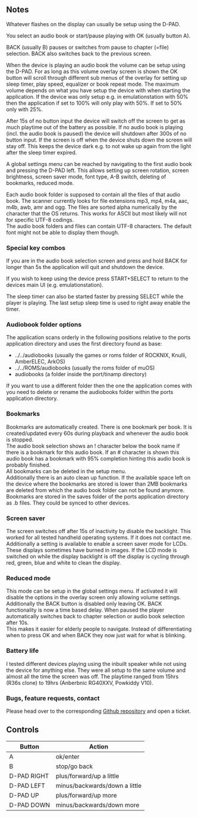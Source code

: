 ## Notes
Whatever flashes on the display can usually be setup using the D-PAD.  
  
You select an audio book or start/pause playing with OK (usually button A).  
  
BACK (usually B) pauses or switches from pause to chapter (=file) selection. BACK also switches back to the previous screen.  
  
When the device is playing an audio book the volume can be setup using the D-PAD. For as long as this volume overlay screen is shown the OK button will scroll through different sub menus of the overlay for setting up sleep timer, play speed, equalizer or book repeat mode. The maximum volume depends on what you have setup the device with when starting the application. If the device was only setup e.g. in emulationstation with 50% then the application if set to 100% will only play with 50%. If set to 50% only with 25%.  
  
After 15s of no button input the device will switch off the screen to get as much playtime out of the battery as possible. If no audio book is playing (incl. the audio book is paused) the device will shutdown after 300s of no button input. If the screen is off when the device shuts down the screen will stay off. This keeps the device dark e.g. to not wake up again from the light after the sleep timer expired.  
  
A global settings menu can be reached by navigating to the first audio book and pressing the D-PAD left. This allows setting up screen rotation, screen brightness, screen saver mode, font type, A-B switch, deleting of bookmarks, reduced mode.  
  
Each audio book folder is supposed to contain all the files of that audio book. The scanner currently looks for file extensions mp3, mp4, m4a, aac, m4b, awb, amr and ogg. The files are sorted alpha numerically by the character that the OS returns. This works for ASCII but most likely will not for specific UTF-8 codings.  
The audio book folders and files can contain UTF-8 characters. The default font might not be able to display them though.  
  
### Special key combos
If you are in the audio book selection screen and press and hold BACK for longer than 5s the application will quit and shutdown the device.  
  
If you wish to keep using the device press START+SELECT to return to the devices main UI (e.g. emulationstation).  
  
The sleep timer can also be started faster by pressing SELECT while the player is playing. The last setup sleep time is used to right away enable the timer.  
  
### Audiobook folder options
The application scans orderly in the following positions relative to the ports application directory and uses the first directory found as base:  
- ../../audiobooks (usually the games or roms folder of ROCKNIX, Knulli, AmberELEC, ArkOS)
- ../../ROMS/audiobooks (usually the roms folder of muOS)
- audiobooks (a folder inside the port/tinamp directory)
  
If you want to use a different folder then the one the application comes with you need to delete or rename the audiobooks folder within the ports application directory.  
  
### Bookmarks
Bookmarks are automatically created. There is one bookmark per book. It is created/updated every 60s during playback and whenever the audio book is stopped.  
The audio book selection shows an ! character below the book name if there is a bookmark for this audio book. If an # character is shown this audio book has a bookmark with 95% completion hinting this audio book is probably finished.  
All bookmarks can be deleted in the setup menu.  
Additionally there is an auto clean up function. If the available space left on the device where the bookmarks are stored is lower than 2MB bookmarks are deleted from which the audio book folder can not be found anymore.  
Bookmarks are stored in the saves folder of the ports application directory as .b files. They could be synced to other devices.  
  
### Screen saver
The screen switches off after 15s of inactivity by disable the backlight. This worked for all tested handheld operating systems. If it does not contact me.  
Additionally a setting is available to enable a screen saver mode for LCDs. These displays sometimes have burned in images. If the LCD mode is switched on while the display backlight is off the display is cycling through red, green, blue and white to clean the display.  
  
### Reduced mode
This mode can be setup in the global settings menu. If activated it will disable the options in the overlay screen only allowing volume settings. Additionally the BACK button is disabled only leaving OK. BACK functionality is now a time based delay. When paused the player automatically switches back to chapter selection or audio book selection after 10s.  
This makes it easier for elderly people to navigate. Instead of differentiating when to press OK and when BACK they now just wait for what is blinking.  
  
### Battery life
I tested different devices playing using the inbuilt speaker while not using the device for anything else. They were all setup to the same volume and almost all the time the screen was off. The playtime ranged from 15hrs (R36s clone) to 19hrs (Anberbnic RG40XXV, Powkiddy V10).  
  
### Bugs, feature requests, contact
Please head over to the corresponding [Github repository](https://github.com/lanmarc77/tinamp) and open a ticket.  
  
## Controls
| Button | Action |
|--|--|
|A|ok/enter|
|B|stop/go back|
|D-PAD RIGHT|plus/forward/up a little|
|D-PAD LEFT|minus/backwards/down a little|
|D-PAD UP|plus/forward/up more|
|D-PAD DOWN|minus/backwards/down more|

